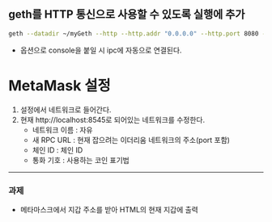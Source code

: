 ## geth를 HTTP 통신으로 사용할 수 있도록 실행에 추가

```sh
geth --datadir ~/myGeth --http --http.addr "0.0.0.0" --http.port 8080 --http.corsdomain "*" --http.api "admin,miner,txpool,web3,personal,eth,net" --allow-insecure-unlock --syncmode full --networkid 50 console
```

- 옵션으로 console을 붙일 시 ipc에 자동으로 연결된다.

# MetaMask 설정

1. 설정에서 네트워크로 들어간다.
2. 현재 http://localhost:8545로 되어있는 네트워크를 수정한다.
   - 네트워크 이름 : 자유
   - 새 RPC URL : 현재 잡으려는 이더리움 네트워크의 주소(port 포함)
   - 체인 ID : 체인 ID
   - 통화 기호 : 사용하는 코인 표기법

---

### 과제

- 메타마스크에서 지갑 주소를 받아 HTML의 현재 지갑에 출력
